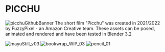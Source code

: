 # PICCHU
![picchuGithubBanner](https://user-images.githubusercontent.com/81837754/179116970-7c14f2ba-b340-48c2-8728-bf93c012c780.jpg)
The short film "Picchu" was created in 2021/2022 by FuzzyPixel - an Amazon Creative team.
These assets can be posed, animated and rendered and have been tested in Blender 3.2

![mayuStill_v03](https://user-images.githubusercontent.com/81837754/179117065-16febf2f-bfb1-4807-858a-c8ecde0fa211.jpg)
![bookwrap_WIP_03](https://user-images.githubusercontent.com/81837754/179117076-2c492915-8ca8-4718-b49c-0755c74d78c8.jpg)
![pencil_01](https://user-images.githubusercontent.com/81837754/179117085-a32236fd-3729-4416-ae48-67437d48cac7.png)
